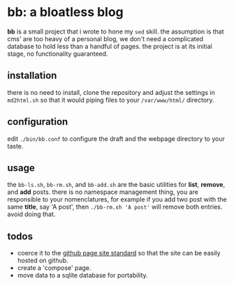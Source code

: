 # bb: a bloatless blog

**bb** is a small project that i wrote to hone my `sed` skill. the assumption is that cms' are too heavy of a personal blog, we don't need a complicated database to hold less than a handful of pages. the project is at its initial stage, no functionality guaranteed.

## installation

there is no need to install, clone the repository and adjust the settings in `md2html.sh` so that it would piping files to your `/var/www/html/` directory.

## configuration

edit `./bin/bb.conf` to configure the draft and the webpage directory to your taste.

## usage

the `bb-ls.sh`, `bb-rm.sh`, and `bb-add.sh` are the basic utilities for **list**, **remove**, and **add** posts. there is no namespace management thing, you are responsible to your nomenclatures, for example if you add two post with the same **title**, say 'A post', then `./bb-rm.sh 'A post'` will remove both entries. avoid doing that.

## todos

- coerce it to the [github page site standard](https://docs.github.com/en/github/working-with-github-pages/about-github-pages) so that the site can be easily hosted on github.
- create a 'compose' page.
- move data to a sqlite database for portability.
